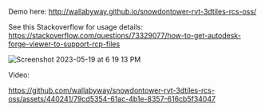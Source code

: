 Demo here: http://wallabyway.github.io/snowdontower-rvt-3dtiles-rcs-oss/

See this Stackoverflow for usage details: https://stackoverflow.com/questions/73329077/how-to-get-autodesk-forge-viewer-to-support-rcp-files

![Screenshot 2023-05-19 at 6 19 13 PM](https://github.com/wallabyway/snowdontower-rvt-3dtiles-rcs-oss/assets/440241/49b4ae24-6612-489d-b1ab-c1f4296eeb07)



Video:

https://github.com/wallabyway/snowdontower-rvt-3dtiles-rcs-oss/assets/440241/79cd5354-61ac-4b1e-8357-616cb5f34047
